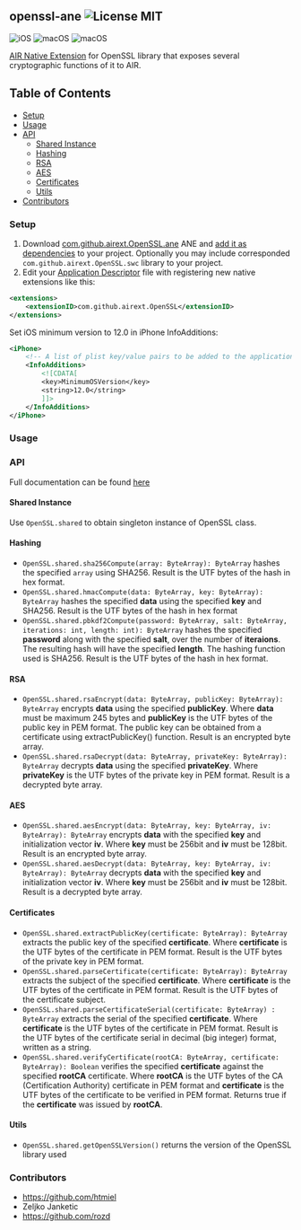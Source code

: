## openssl-ane ![License MIT](http://img.shields.io/badge/license-MIT-lightgray.svg)

![iOS](https://img.shields.io/badge/iOS-12.0-blue) ![macOS](https://img.shields.io/badge/macOS-10.9-888888) ![macOS](https://img.shields.io/badge/Windows-XP-42AD42)

[AIR Native Extension](http://www.adobe.com/devnet/air/native-extensions-for-air.html) for OpenSSL library that exposes several cryptographic functions of it to AIR. 

## Table of Contents

  - [Setup](#setup)
  - [Usage](#usage)
  - [API](#api)
    - [Shared Instance](#shared-instance)
    - [Hashing](#hashing)
    - [RSA](#rsa)
    - [AES](#aes)
    - [Certificates](#certificates)
    - [Utils](#utils)
  - [Contributors](#contributors)
    
### Setup

1. Download [com.github.airext.OpenSSL.ane](https://github.com/airext/openssl/releases) ANE and [add it as dependencies](http://bit.ly/2xTSJry) to your project. Optionally you may include corresponded `com.github.airext.OpenSSL.swc` library to your project.
2. Edit your [Application Descriptor](http://help.adobe.com/en_US/air/build/WS5b3ccc516d4fbf351e63e3d118666ade46-7ff1.html) file with registering new native extensions like this:
```xml
<extensions>
    <extensionID>com.github.airext.OpenSSL</extensionID>
</extensions>
```
Set iOS minimum version to 12.0 in iPhone InfoAdditions:
```xml
<iPhone>
    <!-- A list of plist key/value pairs to be added to the application Info.plist -->
    <InfoAdditions>
        <![CDATA[
        <key>MinimumOSVersion</key>
        <string>12.0</string>
        ]]>
    </InfoAdditions>
</iPhone>
```

### Usage

### API

Full documentation can be found [here](https://airext.github.io/openssl/)

#### Shared Instance

Use `OpenSSL.shared` to obtain singleton instance of OpenSSL class.

#### Hashing
* `OpenSSL.shared.sha256Compute(array: ByteArray): ByteArray` hashes the specified `array` using SHA256. Result is the UTF bytes of the hash in hex format.
* `OpenSSL.shared.hmacCompute(data: ByteArray, key: ByteArray): ByteArray` hashes the specified **data** using the specified **key** and SHA256. Result is the UTF bytes of the hash in hex format
* `OpenSSL.shared.pbkdf2Compute(password: ByteArray, salt: ByteArray, iterations: int, length: int): ByteArray` hashes the specified **password** along with the specified **salt**, over the number of **iteraions**. The resulting hash will have the specified **length**. The hashing function used is SHA256. Result is the UTF bytes of the hash in hex format.

#### RSA
* `OpenSSL.shared.rsaEncrypt(data: ByteArray, publicKey: ByteArray): ByteArray` encrypts **data** using the specified **publicKey**. Where **data** must be maximum 245 bytes and **publicKey** is the UTF bytes of the public key in PEM format. The public key can be obtained from a certificate using extractPublicKey() function. Result is an encrypted byte array.
* `OpenSSL.shared.rsaDecrypt(data: ByteArray, privateKey: ByteArray): ByteArray` decrypts **data** using the specified **privateKey**. Where **privateKey** is the UTF bytes of the private key in PEM format. Result is a decrypted byte array.

#### AES
* `OpenSSL.shared.aesEncrypt(data: ByteArray, key: ByteArray, iv: ByteArray): ByteArray` encrypts **data** with the specified **key** and initialization vector **iv**. Where **key** must be 256bit and **iv** must be 128bit. Result is an encrypted byte array.
* `OpenSSL.shared.aesDecrypt(data: ByteArray, key: ByteArray, iv: ByteArray): ByteArray` decrypts **data** with the specified **key** and initialization vector **iv**. Where **key** must be 256bit and **iv** must be 128bit. Result is a decrypted byte array.

#### Certificates
* `OpenSSL.shared.extractPublicKey(certificate: ByteArray): ByteArray` extracts the public key of the specified **certificate**. Where **certificate** is the UTF bytes of the certificate in PEM format. Result is the UTF bytes of the private key in PEM format.
* `OpenSSL.shared.parseCertificate(certificate: ByteArray): ByteArray` extracts the subject of the specified **certificate**. Where **certificate** is the UTF bytes of the certificate in PEM format. Result is the UTF bytes of the certificate subject.
* `OpenSSL.shared.parseCertificateSerial(certificate: ByteArray) : ByteArray` extracts the serial of the specified **certificate**. Where **certificate** is the UTF bytes of the certificate in PEM format. Result is the UTF bytes of the certificate serial in decimal (big integer) format, written as a string.
* `OpenSSL.shared.verifyCertificate(rootCA: ByteArray, certificate: ByteArray): Boolean` verifies the specified **certificate** against the specified **rootCA** certificate. Where **rootCA** is the UTF bytes of the CA (Certification Authority) certificate in PEM format and **certificate** is the UTF bytes of the certificate to be verified in PEM format. Returns true if the **certificate** was issued by **rootCA**.

#### Utils
* `OpenSSL.shared.getOpenSSLVersion()` returns the version of the OpenSSL library used

### Contributors
* https://github.com/htmiel
* Zeljko Janketic
* https://github.com/rozd

